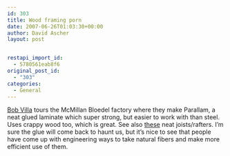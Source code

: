 ```yaml
---
id: 303
title: Wood framing porn
date: 2007-06-26T01:03:30+00:00
author: David Ascher
layout: post


restapi_import_id:
  - 5780561eab8f6
original_post_id:
  - "303"
categories:
  - General
---
```

[Bob Villa](http://www.bobvila.com/BVTV/HomeAgain/Video-0116-02-0.html) tours the McMillan Bloedel factory where they make Parallam, a neat glued laminate which super strong, but easier to work with than steel. Uses crappy wood too, which is great. See also [these](http://www.tdsnow.com/tji.htm) neat joists/rafters. I&#8217;m sure the glue will come back to haunt us, but it&#8217;s nice to see that people have come up with engineering ways to take natural fibers and make more efficient use of them.